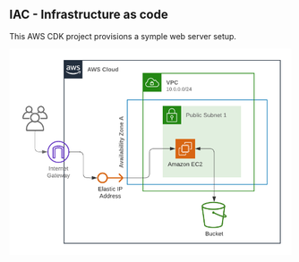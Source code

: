 ## IAC - Infrastructure as code

This AWS CDK project provisions a symple web server setup.

![App Screenshot](./iac_diagram.png)